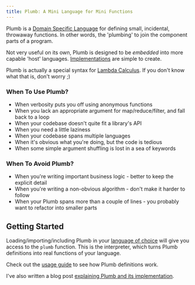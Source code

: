 ```yaml
---
title: Plumb: A Mini Language for Mini Functions
---
```

Plumb is a [Domain Specific Language](http://en.wikipedia.org/wiki/Domain-specific_language) for defining small, incidental, throwaway functions. In other words, the 'plumbing' to join the component parts of a program.

Not very useful on its own, Plumb is designed to be *embedded* into more capable 'host' languages. [Implementations](implementations.html) are simple to create.

Plumb is actually a special syntax for [Lambda Calculus](http://en.wikipedia.org/wiki/Lambda_calculus). If you don't know what that is, don't worry ;)

### When To Use Plumb? ###

 - When verbosity puts you off using anonymous functions
 - When you lack an appropriate argument for map/reduce/filter, and fall back to a loop
 - When your codebase doesn't quite fit a library's API
 - When you need a little laziness
 - When your codebase spans multiple languages
 - When it's obvious what you're doing, but the code is tedious
 - When some simple argument shuffling is lost in a sea of keywords

### When To Avoid Plumb? ###

 - When you're writing important business logic - better to keep the explicit detail
 - When you're writing a non-obvious algorithm - don't make it harder to follow
 - When your Plumb spans more than a couple of lines - you probably want to refactor into smaller parts

## Getting Started ##

Loading/importing/including Plumb in your [language of choice](implementations.html) will give you access to the `plumb` function. This is the interpreter, which turns Plumb definitions into real functions of your language.

Check out the [usage guide](using.html) to see how Plumb definitions work.

I've also written a blog post [explaining Plumb and its implementation](/blog/2014-08-18-edsl.html).
